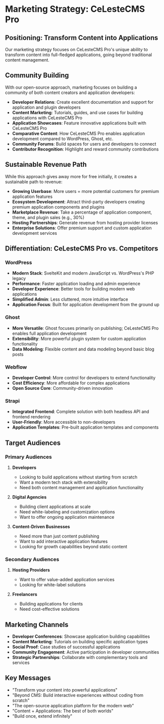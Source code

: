 # Marketing Strategy: CeLesteCMS Pro

## Positioning: Transform Content into Applications

Our marketing strategy focuses on CeLesteCMS Pro's unique ability to transform content into full-fledged applications, going beyond traditional content management.

## Community Building

With our open-source approach, marketing focuses on building a community of both content creators and application developers:

- **Developer Relations**: Create excellent documentation and support for application and plugin developers
- **Content Marketing**: Tutorials, guides, and use cases for building applications with CeLesteCMS Pro
- **Application Showcases**: Feature innovative applications built with CeLesteCMS Pro
- **Comparative Content**: How CeLesteCMS Pro enables application development compared to WordPress, Ghost, etc.
- **Community Forums**: Build spaces for users and developers to connect
- **Contributor Recognition**: Highlight and reward community contributions

## Sustainable Revenue Path

While this approach gives away more for free initially, it creates a sustainable path to revenue:

- **Growing Userbase**: More users = more potential customers for premium application features
- **Ecosystem Development**: Attract third-party developers creating premium application components and plugins
- **Marketplace Revenue**: Take a percentage of application component, theme, and plugin sales (e.g., 30%)
- **Hosting Partnerships**: Generate revenue from hosting provider licenses
- **Enterprise Solutions**: Offer premium support and custom application development services

## Differentiation: CeLesteCMS Pro vs. Competitors

### WordPress
- **Modern Stack**: SvelteKit and modern JavaScript vs. WordPress's PHP legacy
- **Performance**: Faster application loading and admin experience
- **Developer Experience**: Better tools for building modern web applications
- **Simplified Admin**: Less cluttered, more intuitive interface
- **Application Focus**: Built for application development from the ground up

### Ghost
- **More Versatile**: Ghost focuses primarily on publishing; CeLesteCMS Pro enables full application development
- **Extensibility**: More powerful plugin system for custom application functionality
- **Data Modeling**: Flexible content and data modeling beyond basic blog posts

### Webflow
- **Developer Control**: More control for developers to extend functionality
- **Cost Efficiency**: More affordable for complex applications
- **Open Source Core**: Community-driven innovation

### Strapi
- **Integrated Frontend**: Complete solution with both headless API and frontend rendering
- **User-Friendly**: More accessible to non-developers
- **Application Templates**: Pre-built application templates and components

## Target Audiences

### Primary Audiences

1. **Developers**
   - Looking to build applications without starting from scratch
   - Want a modern tech stack with extensibility
   - Need both content management and application functionality

2. **Digital Agencies**
   - Building client applications at scale
   - Need white-labeling and customization options
   - Want to offer ongoing application maintenance

3. **Content-Driven Businesses**
   - Need more than just content publishing
   - Want to add interactive application features
   - Looking for growth capabilities beyond static content

### Secondary Audiences

1. **Hosting Providers**
   - Want to offer value-added application services
   - Looking for white-label solutions

2. **Freelancers**
   - Building applications for clients
   - Need cost-effective solutions

## Marketing Channels

- **Developer Conferences**: Showcase application building capabilities
- **Content Marketing**: Tutorials on building specific application types
- **Social Proof**: Case studies of successful applications
- **Community Engagement**: Active participation in developer communities
- **Strategic Partnerships**: Collaborate with complementary tools and services

## Key Messages

- "Transform your content into powerful applications"
- "Beyond CMS: Build interactive experiences without coding from scratch"
- "The open-source application platform for the modern web"
- "Content + Applications: The best of both worlds"
- "Build once, extend infinitely"
